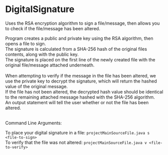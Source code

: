 # DigitalSignature
Uses the RSA encryption algorithm to sign a file/message, then allows you to check if the file/message has been altered.<br>

Program creates a public and private key using the RSA algorithm, then opens a file to sign.<br>
The signature is calculated from a SHA-256 hash of the original files contents, along with the public key.<br>
The signature is placed on the first line of the newly created file with the original file/message attached underneath.<br>
<br>
When attempting to verify if the message in the file has been altered, we use the private key to decrypt the signature,
which will return the hashed value of the original message.<br>
If the file has not been altered, the decrypted hash value should be identical to the remaining attached message
hashed with the SHA-256 algorithm. <br>
An output statement will tell the user whether or not the file has been altered. <br><br>

Command Line Arguments:<br>

To place your digital signature in a file: `projectMainSourceFile.java s <file-to-sign>` <br>
To verify that the file was not altered: `projectMainSourceFile.java v <file-to-verify>`
